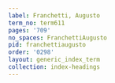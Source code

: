 ```yaml
---
label: Franchetti, Augusto
term_no: term611
pages: '709'
no_spaces: FranchettiAugusto
pid: franchettiaugusto
order: '0298'
layout: generic_index_term
collection: index-headings
---
```

